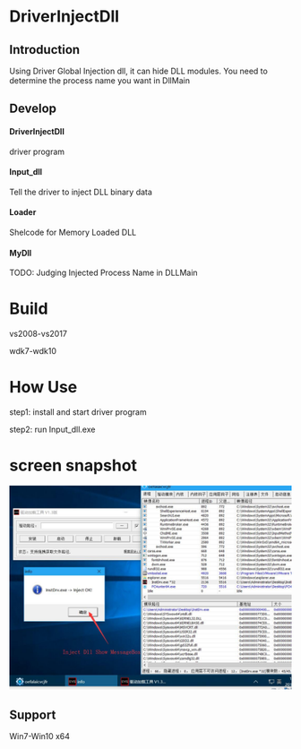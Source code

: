 # DriverInjectDll

## Introduction
 
Using Driver Global Injection dll, it can hide DLL modules. You need to determine the process name you want in DllMain

## Develop

#### DriverInjectDll
driver program

#### Input_dll
Tell the driver to inject DLL binary data

#### Loader
Shelcode for Memory Loaded DLL

#### MyDll
TODO: Judging Injected Process Name in DLLMain

# Build
vs2008-vs2017

wdk7-wdk10

# How Use
step1: install and start driver program

step2: run Input_dll.exe

# screen snapshot 
![avatar](./snapshot1.jpg)

## Support

Win7-Win10 x64